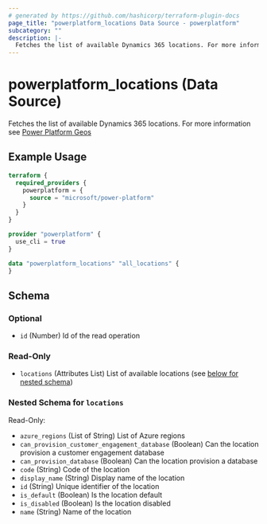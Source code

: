 ```yaml
---
# generated by https://github.com/hashicorp/terraform-plugin-docs
page_title: "powerplatform_locations Data Source - powerplatform"
subcategory: ""
description: |-
  Fetches the list of available Dynamics 365 locations. For more information see Power Platform Geos https://learn.microsoft.com/power-platform/admin/regions-overview
---
```


# powerplatform_locations (Data Source)

Fetches the list of available Dynamics 365 locations. For more information see [Power Platform Geos](https://learn.microsoft.com/power-platform/admin/regions-overview)

## Example Usage

```terraform
terraform {
  required_providers {
    powerplatform = {
      source = "microsoft/power-platform"
    }
  }
}

provider "powerplatform" {
  use_cli = true
}

data "powerplatform_locations" "all_locations" {
}
```

<!-- schema generated by tfplugindocs -->
## Schema

### Optional

- `id` (Number) Id of the read operation

### Read-Only

- `locations` (Attributes List) List of available locations (see [below for nested schema](#nestedatt--locations))

<a id="nestedatt--locations"></a>
### Nested Schema for `locations`

Read-Only:

- `azure_regions` (List of String) List of Azure regions
- `can_provision_customer_engagement_database` (Boolean) Can the location provision a customer engagement database
- `can_provision_database` (Boolean) Can the location provision a database
- `code` (String) Code of the location
- `display_name` (String) Display name of the location
- `id` (String) Unique identifier of the location
- `is_default` (Boolean) Is the location default
- `is_disabled` (Boolean) Is the location disabled
- `name` (String) Name of the location

